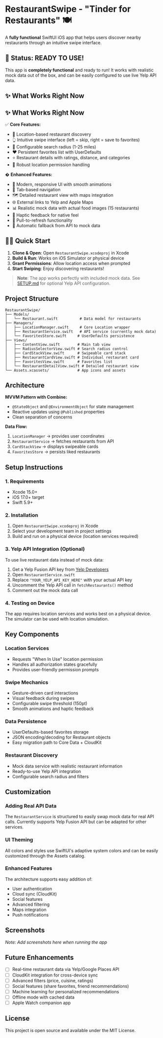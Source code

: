 # RestaurantSwipe - "Tinder for Restaurants" 🍽️

A **fully functional** SwiftUI iOS app that helps users discover nearby restaurants through an intuitive swipe interface.

## 🚀 Status: READY TO USE!

This app is **completely functional** and ready to run! It works with realistic mock data out of the box, and can be easily configured to use live Yelp API data.

## ✨ What Works Right Now

## ✨ What Works Right Now

✅ **Core Features:**
- 📍 Location-based restaurant discovery
- 👆 Intuitive swipe interface (left = skip, right = save to favorites)
- 📏 Configurable search radius (1-25 miles)
- ❤️ Persistent favorites list with UserDefaults
- ⭐ Restaurant details with ratings, distance, and categories
- 🔐 Robust location permission handling

� **Enhanced Features:**
- 🎨 Modern, responsive UI with smooth animations
- 📱 Tab-based navigation
- 🗺️ Detailed restaurant view with maps integration
- 🌐 External links to Yelp and Apple Maps
- 📊 Realistic mock data with actual food images (15 restaurants)
- 📳 Haptic feedback for native feel
- 🔄 Pull-to-refresh functionality
- 🔄 Automatic fallback from API to mock data

## 🏃‍♂️ Quick Start

1. **Clone & Open**: Open `RestaurantSwipe.xcodeproj` in Xcode
2. **Build & Run**: Works on iOS Simulator or physical device
3. **Grant Permissions**: Allow location access when prompted
4. **Start Swiping**: Enjoy discovering restaurants!

> **Note**: The app works perfectly with included mock data. See [SETUP.md](SETUP.md) for optional Yelp API configuration.

## Project Structure

```
RestaurantSwipe/
├── Models/
│   └── Restaurant.swift          # Data model for restaurants
├── Managers/
│   ├── LocationManager.swift     # Core Location wrapper
│   ├── RestaurantService.swift   # API service (currently mock data)
│   └── FavoritesStore.swift     # UserDefaults persistence
├── Views/
│   ├── ContentView.swift        # Main tab view
│   ├── RadiusSelectorView.swift # Search radius control
│   ├── CardStackView.swift      # Swipeable card stack
│   ├── RestaurantCardView.swift # Individual restaurant card
│   ├── FavoritesView.swift      # Favorites list
│   └── RestaurantDetailView.swift # Detailed restaurant view
└── Assets.xcassets/             # App icons and assets
```

## Architecture

**MVVM Pattern with Combine:**
- `@StateObject` and `@EnvironmentObject` for state management
- Reactive updates using `@Published` properties
- Clean separation of concerns

**Data Flow:**
1. `LocationManager` → provides user coordinates
2. `RestaurantService` → fetches restaurants from API
3. `CardStackView` → displays swipeable cards
4. `FavoritesStore` → persists liked restaurants

## Setup Instructions

### 1. Requirements
- Xcode 15.0+
- iOS 17.0+ target
- Swift 5.9+

### 2. Installation
1. Open `RestaurantSwipe.xcodeproj` in Xcode
2. Select your development team in project settings
3. Build and run on a physical device (location services required)

### 3. Yelp API Integration (Optional)
To use live restaurant data instead of mock data:

1. Get a Yelp Fusion API key from [Yelp Developers](https://www.yelp.com/developers)
2. Open `RestaurantService.swift`
3. Replace `"YOUR_YELP_API_KEY_HERE"` with your actual API key
4. Uncomment the Yelp API call in `fetchRestaurants()` method
5. Comment out the mock data call

### 4. Testing on Device
The app requires location services and works best on a physical device. The simulator can be used with location simulation.

## Key Components

### Location Services
- Requests "When In Use" location permission
- Handles all authorization states gracefully
- Provides user-friendly permission prompts

### Swipe Mechanics
- Gesture-driven card interactions
- Visual feedback during swipes
- Configurable swipe threshold (150pt)
- Smooth animations and haptic feedback

### Data Persistence
- UserDefaults-based favorites storage
- JSON encoding/decoding for Restaurant objects
- Easy migration path to Core Data + CloudKit

### Restaurant Discovery
- Mock data service with realistic restaurant information
- Ready-to-use Yelp API integration
- Configurable search radius and filters

## Customization

### Adding Real API Data
The `RestaurantService` is structured to easily swap mock data for real API calls. Currently supports Yelp Fusion API but can be adapted for other services.

### UI Theming
All colors and styles use SwiftUI's adaptive system colors and can be easily customized through the Assets catalog.

### Enhanced Features
The architecture supports easy addition of:
- User authentication
- Cloud sync (CloudKit)
- Social features
- Advanced filtering
- Maps integration
- Push notifications

## Screenshots

*Note: Add screenshots here when running the app*

## Future Enhancements

- [ ] Real-time restaurant data via Yelp/Google Places API
- [ ] CloudKit integration for cross-device sync
- [ ] Advanced filters (price, cuisine, ratings)
- [ ] Social features (share favorites, friend recommendations)
- [ ] Machine learning for personalized recommendations
- [ ] Offline mode with cached data
- [ ] Apple Watch companion app

## License

This project is open source and available under the MIT License.
